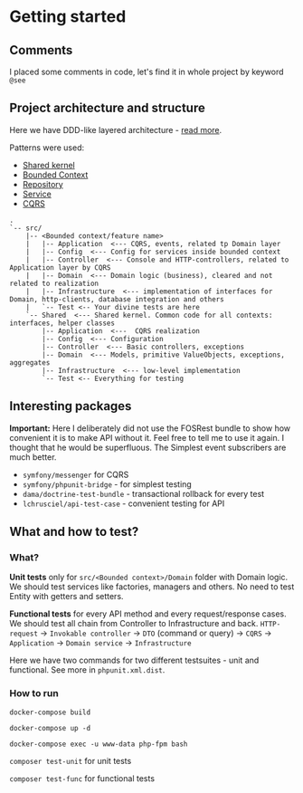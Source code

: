 # Getting started

## Comments

I placed some comments in code, let's find it in whole project by keyword `@see`

## Project architecture and structure

Here we have DDD-like layered architecture - [read more](https://vaadin.com/learn/tutorials/ddd/strategic_domain_driven_design).

Patterns were used:
* [Shared kernel](https://vaadin.com/learn/tutorials/ddd/strategic_domain_driven_design#_shared_kernel)
* [Bounded Context](https://3-info.ru/post/10154)
* [Repository](https://github.com/dddinphp/repository-examples)
* [Service](https://lostechies.com/jimmybogard/2008/08/21/services-in-domain-driven-design/)
* [CQRS](https://martinfowler.com/bliki/CQRS.html)

```
.
`-- src/
    |-- <Bounded context/feature name>
    |   |-- Application  <--- CQRS, events, related tp Domain layer
    |   |-- Config  <--- Config for services inside bounded context
    |   |-- Controller  <--- Console and HTTP-controllers, related to Application layer by CQRS
    |   |-- Domain  <--- Domain logic (business), cleared and not related to realization
    |   |-- Infrastructure  <--- implementation of interfaces for Domain, http-clients, database integration and others
    |   `-- Test <-- Your divine tests are here
    `-- Shared  <--- Shared kernel. Common code for all contexts: interfaces, helper classes
        |-- Application  <---  CQRS realization
        |-- Config  <--- Configuration
        |-- Controller  <--- Basic controllers, exceptions
        |-- Domain  <--- Models, primitive ValueObjects, exceptions, aggregates
        |-- Infrastructure  <--- low-level implementation
        `-- Test <-- Everything for testing
```

## Interesting packages

**Important:** Here I deliberately did not use the FOSRest bundle to show how convenient it is to make API without it.
Feel free to tell me to use it again. I thought that he would be superfluous. The Simplest event subscribers are much better.

* `symfony/messenger` for CQRS
* `symfony/phpunit-bridge` - for simplest testing
* `dama/doctrine-test-bundle` - transactional rollback for every test
* `lchrusciel/api-test-case` - convenient testing for API

## What and how to test?

### What?

**Unit tests** only for `src/<Bounded context>/Domain` folder with Domain logic. 
We should test services like factories, managers and others.
No need to test Entity with getters and setters.

**Functional tests** for every API method and every request/response cases.
We should test all chain from Controller to Infrastructure and back.
`HTTP-request` -> `Invokable controller` -> `DTO` (command or query) -> `CQRS` -> `Application` -> `Domain service` -> `Infrastructure`

Here we have two commands for two different testsuites - unit and functional. See more in `phpunit.xml.dist`.

### How to run

`docker-compose build`

`docker-compose up -d`

`docker-compose exec -u www-data php-fpm bash`

`composer test-unit` for unit tests

`composer test-func` for functional tests